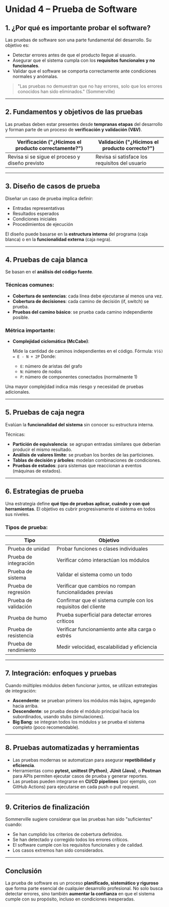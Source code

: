 # Unidad 4 – Prueba de Software

## 1. ¿Por qué es importante probar el software?

Las pruebas de software son una parte fundamental del desarrollo. Su objetivo es:

* Detectar errores antes de que el producto llegue al usuario.
* Asegurar que el sistema cumpla con los **requisitos funcionales y no funcionales**.
* Validar que el software se comporta correctamente ante condiciones normales y anómalas.

> "Las pruebas no demuestran que no hay errores, solo que los errores conocidos han sido eliminados."
> (Sommerville)

---

## 2. Fundamentos y objetivos de las pruebas

Las pruebas deben estar presentes desde **tempranas etapas** del desarrollo y forman parte de un proceso de **verificación y validación (V\&V)**.

| Verificación ("¿Hicimos el producto correctamente?") | Validación ("¿Hicimos el producto correcto?")  |
| ---------------------------------------------------- | ---------------------------------------------- |
| Revisa si se sigue el proceso y diseño previsto      | Revisa si satisface los requisitos del usuario |

---

## 3. Diseño de casos de prueba

Diseñar un caso de prueba implica definir:

* Entradas representativas
* Resultados esperados
* Condiciones iniciales
* Procedimientos de ejecución

El diseño puede basarse en la **estructura interna** del programa (caja blanca) o en la **funcionalidad externa** (caja negra).

---

## 4. Pruebas de caja blanca

Se basan en el **análisis del código fuente**.

### Técnicas comunes:

* **Cobertura de sentencias**: cada línea debe ejecutarse al menos una vez.
* **Cobertura de decisiones**: cada camino de decisión (if, switch) se prueba.
* **Pruebas del camino básico**: se prueba cada camino independiente posible.

### Métrica importante:

* **Complejidad ciclomática (McCabe)**:

  Mide la cantidad de caminos independientes en el código.
  Fórmula:
  `V(G) = E - N + 2P`
  Donde:

  * `E`: número de aristas del grafo
  * `N`: número de nodos
  * `P`: número de componentes conectados (normalmente 1)

Una mayor complejidad indica más riesgo y necesidad de pruebas adicionales.

---

## 5. Pruebas de caja negra

Evalúan la **funcionalidad del sistema** sin conocer su estructura interna.

Técnicas:

* **Partición de equivalencia**: se agrupan entradas similares que deberían producir el mismo resultado.
* **Análisis de valores límite**: se prueban los bordes de las particiones.
* **Tablas de decisión y árboles**: modelan combinaciones de condiciones.
* **Pruebas de estados**: para sistemas que reaccionan a eventos (máquinas de estados).

---

## 6. Estrategias de prueba

Una estrategia define **qué tipo de pruebas aplicar, cuándo y con qué herramientas**. El objetivo es cubrir progresivamente el sistema en todos sus niveles.

### Tipos de prueba:

| Tipo                  | Objetivo                                                       |
| --------------------- | -------------------------------------------------------------- |
| Prueba de unidad      | Probar funciones o clases individuales                         |
| Prueba de integración | Verificar cómo interactúan los módulos                         |
| Prueba de sistema     | Validar el sistema como un todo                                |
| Prueba de regresión   | Verificar que cambios no rompan funcionalidades previas        |
| Prueba de validación  | Confirmar que el sistema cumple con los requisitos del cliente |
| Prueba de humo        | Prueba superficial para detectar errores críticos              |
| Prueba de resistencia | Verificar funcionamiento ante alta carga o estrés              |
| Prueba de rendimiento | Medir velocidad, escalabilidad y eficiencia                    |

---

## 7. Integración: enfoques y pruebas

Cuando múltiples módulos deben funcionar juntos, se utilizan estrategias de integración:

* **Ascendente**: se prueban primero los módulos más bajos, agregando hacia arriba.
* **Descendente**: se prueba desde el módulo principal hacia los subordinados, usando stubs (simulaciones).
* **Big Bang**: se integran todos los módulos y se prueba el sistema completo (poco recomendable).

---

## 8. Pruebas automatizadas y herramientas

* Las pruebas modernas se automatizan para asegurar **repetibilidad y eficiencia**.
* Herramientas como **pytest, unittest (Python)**, **JUnit (Java)**, o **Postman** para APIs permiten ejecutar casos de prueba y generar reportes.
* Las pruebas pueden integrarse en **CI/CD pipelines** (por ejemplo, con GitHub Actions) para ejecutarse en cada push o pull request.

---

## 9. Criterios de finalización

Sommerville sugiere considerar que las pruebas han sido "suficientes" cuando:

* Se han cumplido los criterios de cobertura definidos.
* Se han detectado y corregido todos los errores críticos.
* El software cumple con los requisitos funcionales y de calidad.
* Los casos extremos han sido considerados.

---

## Conclusión

La prueba de software es un proceso **planificado, sistemático y riguroso** que forma parte esencial de cualquier desarrollo profesional. No solo busca detectar errores, sino también **aumentar la confianza** en que el sistema cumple con su propósito, incluso en condiciones inesperadas.